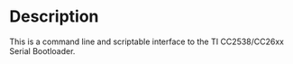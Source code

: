 # Description
This is a command line and scriptable interface to the TI CC2538/CC26xx Serial Bootloader.
